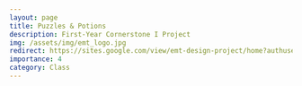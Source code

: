 ```yaml
---
layout: page
title: Puzzles & Potions
description: First-Year Cornerstone I Project
img: /assets/img/emt_logo.jpg
redirect: https://sites.google.com/view/emt-design-project/home?authuser=0
importance: 4
category: Class
---
```

